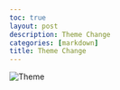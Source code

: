 ```yaml
---
toc: true
layout: post
description: Theme Change
categories: [markdown]
title: Theme Change
---
```


![Theme]({{site.baseurl}}/images/Theme.png)
